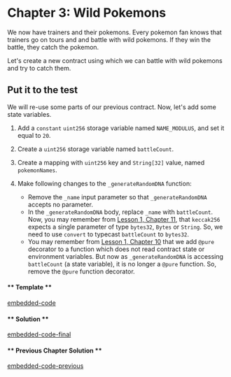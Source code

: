 # Chapter 3: Wild Pokemons

We now have trainers and their pokemons. Every pokemon fan knows that trainers go on tours and and battle with wild pokemons. If they win the battle, they catch the pokemon.

Let's create a new contract using which we can battle with wild pokemons and try to catch them.

## Put it to the test

We will re-use some parts of our previous contract. Now, let's add some state variables.

1. Add a `constant` `uint256` storage variable named `NAME_MODULUS`, and set it equal to `20`.

2. Create a `uint256` storage variable named `battleCount`.

3. Create a mapping with `uint256` key and `String[32]` value, named `pokemonNames`.

4. Make following changes to the `_generateRandomDNA` function:

   - Remove the `_name` input parameter so that `_generateRandomDNA` accepts no parameter.
   - In the `_generateRandomDNA` body, replace `_name` with `battleCount`. Now, you may remember from [Lesson 1, Chapter 11](/1/keccak256-and-typecasting), that `keccak256` expects a single parameter of type `bytes32`, `Bytes` or `String`. So, we need to use `convert` to typecast `battleCount` to `bytes32`.
   - You may remember from [Lesson 1, Chapter 10](/1/more_on_functions) that we add `@pure` decorator to a function which does not read contract state or environment variables. But now as `_generateRandomDNA` is accessing `battleCount` (a state variable), it is no longer a `@pure` function. So, remove the `@pure` function decorator.

<!-- tabs:start -->

#### ** Template **

[embedded-code](../assets/2/2.3-template-code.vy ':include :type=code embed-template')

#### ** Solution **

[embedded-code-final](../assets/2/2.3-finished-code.vy ':include :type=code embed-final')

#### ** Previous Chapter Solution **

[embedded-code-previous](../assets/2/2.2-finished-code.vy ':include :type=code embed-previous')

<!-- tabs:end -->
